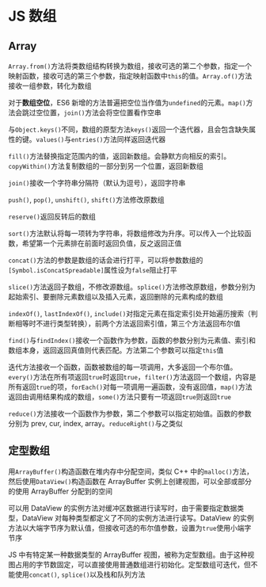 # JS 数组

## Array

`Array.from()`方法将类数组结构转换为数组，接收可选的第二个参数，指定一个映射函数，接收可选的第三个参数，指定映射函数中`this`的值。`Array.of()`方法接收一组参数，转化为数组

对于**数组空位**，ES6 新增的方法普遍把空位当作值为`undefined`的元素。`map()`方法会跳过空位置，`join()`方法会将空位置看作空串

与`Object.keys()`不同，数组的原型方法`keys()`返回一个迭代器，且会包含缺失属性的键。`values()`与`entries()`方法同样返回迭代器

`fill()`方法替换指定范围内的值，返回新数组。会静默方向相反的索引。`copyWithin()`方法复制数组的一部分到另一个位置，返回新数组

`join()`接收一个字符串分隔符（默认为逗号），返回字符串

`push()`, `pop()`, `unshift()`, `shift()`方法修改原数组

`reserve()`返回反转后的数组

`sort()`方法默认将每一项转为字符串，将数组修改为升序。可以传入一个比较函数，希望第一个元素排在前面时返回负值，反之返回正值

`concat()`方法的参数是数组的话会进行打平，可以将参数数组的`[Symbol.isConcatSpreadable]`属性设为`false`阻止打平

`slice()`方法返回子数组，不修改源数组。`splice()`方法修改原数组，参数分别为起始索引、要删除元素数组以及插入元素，返回删除的元素构成的数组

`indexOf()`, `lastIndexOf()`, `include()`对指定元素在指定索引处开始遍历搜索（判断相等时不进行类型转换），前两个方法返回索引值，第三个方法返回布尔值

`find()`与`findIndex()`接收一个函数作为参数，函数的参数分别为元素值、索引和数组本身，返回返回真值则代表匹配。方法第二个参数可以指定`this`值

迭代方法接收一个函数，函数被数组的每一项调用，大多返回一个布尔值。`every()`方法在所有项返回`true`时返回`true`，`filter()`方法返回一个数组，内容是所有返回`true`的项，`forEach()`对每一项调用一遍函数，没有返回值，`map()`方法返回由调用结果构成的数组，`some()`方法只要有一项返回`true`则返回`true`

`reduce()`方法接收一个函数作为参数，第二个参数可以指定初始值。函数的参数分别为 prev, cur, index, array。`reduceRight()`与之类似

## 定型数组

用`ArrayBuffer()`构造函数在堆内存中分配空间，类似 C++ 中的`malloc()`方法，然后使用`DataView()`构造函数在 ArrayBuffer 实例上创建视图，可以全部或部分的使用 ArrayBuffer 分配到的空间

可以用 DataView 的实例方法对缓冲区数据进行读写时，由于需要指定数据类型，DataView 对每种类型都定义了不同的实例方法进行读写。DataView 的实例方法以大端字节序为默认值，但接收可选的布尔值参数，设置为`true`使用小端字节序

JS 中有特定某一种数据类型的 ArrayBuffer 视图，被称为定型数组。由于这种视图占用的字节数固定，可以直接使用普通数组进行初始化。定型数组可迭代，但不能使用`concat()`, `splice()`以及栈和队列方法